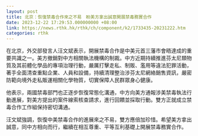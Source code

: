 ```yaml
---
layout: post
title: 北京：恢復禁毒合作來之不易　盼美方拿出誠意開展禁毒務實合作
date: 2023-12-22 17:29:53.000000000 +08:00
link: https://news.rthk.hk/rthk/ch/component/k2/1733435-20231222.htm
categories: rthk
---
```


在北京，外交部發言人汪文斌表示，開展禁毒合作是中美元首三藩市會晤達成的重要共識之一。美方撤銷對中方相關執法機構的制裁。中方近期持續推進芬太尼類物質及其前體化學品的專項治理行動，嚴厲打擊走私、制販、濫用等違法犯罪活動，著手全面清查重點企業、人員和設備，持續清理整治涉芬太尼網絡銷售資訊，嚴密防範向境外走私販運相關化學物質，切實保障人民群眾身心健康。

他表示，兩國禁毒部門也正逐步恢復常態化溝通，中方向美方通報涉美禁毒執法行動進展，對美方提出的案件線索核查請求，進行回饋並採取行動。雙方正就成立禁毒合作工作組保持密切溝通。

汪文斌強調，恢復中美禁毒合作的進展來之不易，雙方應倍加珍惜。希望美方拿出誠意，同中方相向而行，繼續在相互尊重、平等互利基礎上開展禁毒務實合作。
